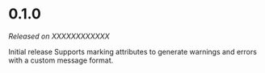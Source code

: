 # 0.1.0

*Released on XXXXXXXXXXXX*

Initial release
Supports marking attributes to generate warnings and errors with a custom message format.
